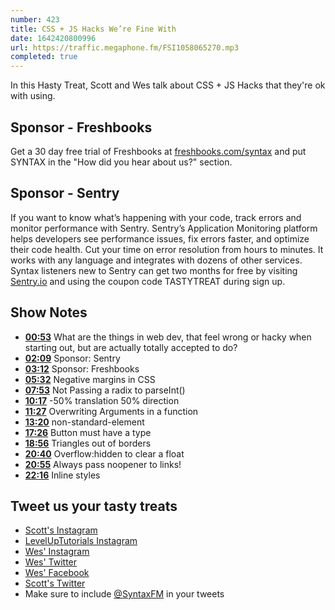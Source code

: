 ```yaml
---
number: 423
title: CSS + JS Hacks We’re Fine With
date: 1642420800996
url: https://traffic.megaphone.fm/FSI1058065270.mp3
completed: true
---
```


In this Hasty Treat, Scott and Wes talk about CSS + JS Hacks that they're ok with using.

## Sponsor - Freshbooks

Get a 30 day free trial of Freshbooks at [freshbooks.com/syntax](https://freshbooks.com/syntax) and put SYNTAX in the "How did you hear about us?" section.

## Sponsor - Sentry

If you want to know what’s happening with your code, track errors and monitor performance with Sentry. Sentry’s Application Monitoring platform helps developers see performance issues, fix errors faster, and optimize their code health. Cut your time on error resolution from hours to minutes. It works with any language and integrates with dozens of other services. Syntax listeners new to Sentry can get two months for  free by visiting [Sentry.io](https://sentry.io) and using the coupon code TASTYTREAT during sign up.

## Show Notes

* **[00:53](#t=00:53)** What are the things in web dev, that feel wrong or hacky when starting out, but are actually totally accepted to do?
* **[02:09](#t=02:09)** Sponsor: Sentry
* **[03:12](#t=03:12)** Sponsor: Freshbooks
* **[05:32](#t=05:32)** Negative margins in CSS
* **[07:53](#t=07:53)** Not Passing a radix to parseInt()
* **[10:17](#t=10:17)** -50% translation 50% direction
* **[11:27](#t=11:27)** Overwriting Arguments in a function
* **[13:20](#t=13:20)** non-standard-element
* **[17:26](#t=17:26)** Button must have a type
* **[18:56](#t=18:56)** Triangles out of borders
* **[20:40](#t=20:40)** Overflow:hidden to clear a float
* **[20:55](#t=20:55)** Always pass noopener to links!
* **[22:16](#t=22:16)** Inline styles

## Tweet us your tasty treats

* [Scott's Instagram](https://www.instagram.com/stolinski/)
* [LevelUpTutorials Instagram](https://www.instagram.com/LevelUpTutorials/)
* [Wes' Instagram](https://www.instagram.com/wesbos/)
* [Wes' Twitter](https://twitter.com/wesbos)
* [Wes' Facebook](https://www.facebook.com/wesbos.developer)
* [Scott's Twitter](https://twitter.com/stolinski)
* Make sure to include [@SyntaxFM](https://twitter.com/SyntaxFM) in your tweets
